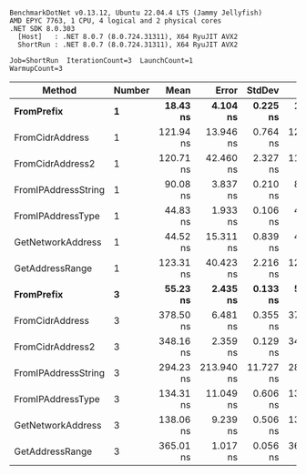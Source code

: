 ```

BenchmarkDotNet v0.13.12, Ubuntu 22.04.4 LTS (Jammy Jellyfish)
AMD EPYC 7763, 1 CPU, 4 logical and 2 physical cores
.NET SDK 8.0.303
  [Host]   : .NET 8.0.7 (8.0.724.31311), X64 RyuJIT AVX2
  ShortRun : .NET 8.0.7 (8.0.724.31311), X64 RyuJIT AVX2

Job=ShortRun  IterationCount=3  LaunchCount=1  
WarmupCount=3  

```
| Method              | Number | Mean      | Error      | StdDev    | Min       | Max       | Gen0   | Allocated |
|-------------------- |------- |----------:|-----------:|----------:|----------:|----------:|-------:|----------:|
| **FromPrefix**          | **1**      |  **18.43 ns** |   **4.104 ns** |  **0.225 ns** |  **18.30 ns** |  **18.69 ns** | **0.0007** |      **56 B** |
| FromCidrAddress     | 1      | 121.94 ns |  13.946 ns |  0.764 ns | 121.45 ns | 122.82 ns | 0.0012 |     112 B |
| FromCidrAddress2    | 1      | 120.71 ns |  42.460 ns |  2.327 ns | 119.32 ns | 123.39 ns | 0.0012 |     112 B |
| FromIPAddressString | 1      |  90.08 ns |   3.837 ns |  0.210 ns |  89.84 ns |  90.24 ns | 0.0006 |      56 B |
| FromIPAddressType   | 1      |  44.83 ns |   1.933 ns |  0.106 ns |  44.73 ns |  44.94 ns | 0.0010 |      88 B |
| GetNetworkAddress   | 1      |  44.52 ns |  15.311 ns |  0.839 ns |  43.87 ns |  45.47 ns | 0.0007 |      56 B |
| GetAddressRange     | 1      | 123.31 ns |  40.423 ns |  2.216 ns | 121.08 ns | 125.51 ns | 0.0019 |     168 B |
| **FromPrefix**          | **3**      |  **55.23 ns** |   **2.435 ns** |  **0.133 ns** |  **55.12 ns** |  **55.38 ns** | **0.0020** |     **168 B** |
| FromCidrAddress     | 3      | 378.50 ns |   6.481 ns |  0.355 ns | 378.11 ns | 378.79 ns | 0.0038 |     336 B |
| FromCidrAddress2    | 3      | 348.16 ns |   2.359 ns |  0.129 ns | 348.07 ns | 348.30 ns | 0.0038 |     336 B |
| FromIPAddressString | 3      | 294.23 ns | 213.940 ns | 11.727 ns | 285.91 ns | 307.64 ns | 0.0019 |     168 B |
| FromIPAddressType   | 3      | 134.31 ns |  11.049 ns |  0.606 ns | 133.79 ns | 134.97 ns | 0.0031 |     264 B |
| GetNetworkAddress   | 3      | 138.06 ns |   9.239 ns |  0.506 ns | 137.54 ns | 138.56 ns | 0.0019 |     168 B |
| GetAddressRange     | 3      | 365.01 ns |   1.017 ns |  0.056 ns | 364.95 ns | 365.06 ns | 0.0057 |     504 B |
